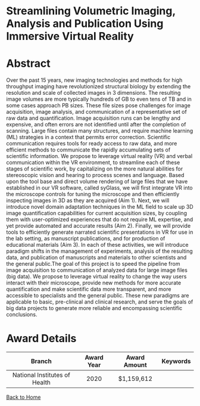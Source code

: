 
Streamlining Volumetric Imaging, Analysis and Publication Using Immersive Virtual Reality
=========================================================================================

# Abstract


Over the past 15 years, new imaging technologies and methods for high throughput imaging
have revolutionized structural biology by extending the resolution and scale of collected images
in 3 dimensions. The resulting image volumes are more typically hundreds of GB to even tens of
TB and in some cases approach PB sizes. These file sizes pose challenges for image
acquisition, image analysis, and communication of a representative set of raw data and
quantification. Image acquisition runs can be lengthy and expensive, and often errors are not
identified until after the completion of scanning. Large files contain many structures, and require
machine learning (ML) strategies in a context that permits error correction. Scientific
communication requires tools for ready access to raw data, and more efficient methods to
communicate the rapidly accumulating sets of scientific information. We propose to leverage
virtual reality (VR) and verbal communication within the VR environment, to streamline each of
these stages of scientific work, by capitalizing on the more natural abilities for stereoscopic
vision and hearing to process scenes and language. Based upon the tool base and direct
volume rendering of large files that we have established in our VR software, called syGlass, we
will first integrate VR into the microscope controls for tuning the microscope and then efficiently
inspecting images in 3D as they are acquired (Aim 1). Next, we will introduce novel domain
adaptation techniques in the ML field to scale up 3D image quantification capabilities for current
acquisition sizes, by coupling them with user-optimized experiences that do not require ML
expertise, and yet provide automated and accurate results (Aim 2). Finally, we will provide tools
to efficiently generate narrated scientific presentations in VR for use in the lab setting, as
manuscript publications, and for production of educational materials (Aim 3). In each of these
activities, we will introduce paradigm shifts in the management of experiments, analysis of the
resulting data, and publication of manuscripts and materials to other scientists and the general
public.The goal of this project is to speed the pipeline from image acquisition to
communication of analyzed data for large image files (big data). We propose to
leverage virtual reality to change the way users interact with their microscope, provide
new methods for more accurate quantification and make scientific data more
transparent, and more accessible to specialists and the general public. These new
paradigms are applicable to basic, pre-clinical and clinical research, and serve the goals
of big data projects to generate more reliable and encompassing scientific conclusions.  

# Award Details

|Branch|Award Year|Award Amount|Keywords|
| :---: | :---: | :---: | :---: |
|National Institutes of Health|2020|$1,159,612||
  
  


[Back to Home](https://github.com/chrischow/dod_sbir_awards#2569)